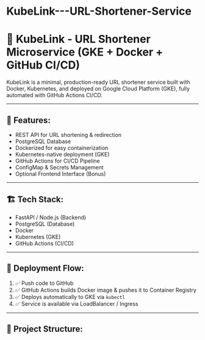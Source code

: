 # KubeLink---URL-Shortener-Service
# 🚀 KubeLink - URL Shortener Microservice (GKE + Docker + GitHub CI/CD)

KubeLink is a minimal, production-ready URL shortener service built with Docker, Kubernetes, and deployed on Google Cloud Platform (GKE), fully automated with GitHub Actions CI/CD.

---

## 📌 Features:
- REST API for URL shortening & redirection
- PostgreSQL Database
- Dockerized for easy containerization
- Kubernetes-native deployment (GKE)
- GitHub Actions for CI/CD Pipeline
- ConfigMap & Secrets Management
- Optional Frontend Interface (Bonus)

---

## 🏗️ Tech Stack:
- FastAPI / Node.js (Backend)
- PostgreSQL (Database)
- Docker
- Kubernetes (GKE)
- GitHub Actions (CI/CD)

---

## 🚀 Deployment Flow:
1. ✅ Push code to GitHub  
2. ✅ GitHub Actions builds Docker image & pushes it to Container Registry  
3. ✅ Deploys automatically to GKE via `kubectl`  
4. ✅ Service is available via LoadBalancer / Ingress

---

## 📂 Project Structure:
